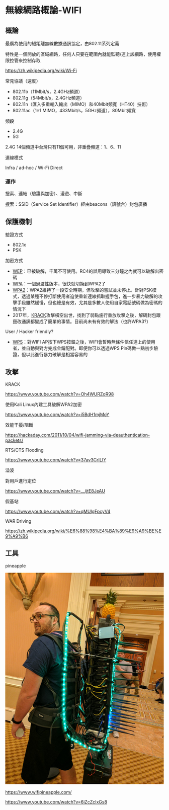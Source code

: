 無線網路概論-WIFI
=====
## 概論

最廣為使用的短距離無線數據通訊協定，由802.11系列定義

特性是一個開放的區域網路，任何人只要在範圍內就能監聽/連上該網路，使用權限控管來控制存取

<https://zh.wikipedia.org/wiki/Wi-Fi>

常見協議（速度）

* 802.11b（11Mbit/s，2.4GHz頻道）
* 802.11g（54Mbit/s，2.4GHz頻道）
* 802.11n（匯入多重輸入輸出（MIMO）和40Mbit頻寬（HT40）技術）
* 802.11ac（1×1 MIMO，433Mbit/s，5GHz頻道），80Mbit頻寬

頻段

* 2.4G
* 5G

2.4G 14個頻道中台灣只有11個可用，非重疊頻道：1、6、11

連線模式

Infra / ad-hoc / Wi-Fi Direct

### 運作

搜索、連結（驗證與加密）、漫遊、中斷

搜索：SSID（Service Set Identifier）經由beacons（訊號台）封包廣播

## 保護機制

驗證方式

* 802.1x
* PSK

加密方式

* [WEP](https://zh.wikipedia.org/wiki/%E6%9C%89%E7%B7%9A%E7%AD%89%E6%95%88%E5%8A%A0%E5%AF%86)：已被破解，千萬不可使用。RC4的誤用導致三分鐘之內就可以破解出密碼
* [WPA](https://zh.wikipedia.org/wiki/WPA)：一個過渡性版本，很快就切換到WPA2了
* [WPA2](https://zh.wikipedia.org/wiki/WPA)：WPA2維持了一段安全時期，但攻擊的嘗試並未停止。針對PSK模式，透過某種不停打斷使用者迫使重新連線抓取握手包，進一步暴力破解的攻擊手段雖然緩慢，但也總是有效，尤其是多數人使用自家電話號碼做為密碼的情況下
* 2017年，[KRACK](https://www.techbang.com/posts/54483-wpa2)攻擊橫空出世，找到了弱點施行重放攻擊之後，解碼封包跟竄改通訊都變成了簡單的事情。目前尚未有有效的解法（也許WPA3?）

User / Hacker friendly?

* [WPS](https://en.wikipedia.org/wiki/Wi-Fi_Protected_Setup)：對WIFI AP按下WPS按鈕之後，WIFI會暫時無條件信任連上的使用者，並自動與對方完成金鑰配對。即便你可以透過WPS Pin碼做一點初步驗證，但以此進行暴力破解是相當容易的

## 攻擊

KRACK

<https://www.youtube.com/watch?v=Oh4WURZoR98>

使用Kali Linux內建工具破解WPA2加密

<https://www.youtube.com/watch?v=i5BdH1mjMoY>

效能干擾/阻斷

<https://hackaday.com/2011/10/04/wifi-jamming-via-deauthentication-packets/>

RTS/CTS Flooding

<https://www.youtube.com/watch?v=37av3CrILIY>

溢波

對用戶進行定位

<https://www.youtube.com/watch?v=__ijtE8JeAU>

假基站

<https://www.youtube.com/watch?v=qMUlgFpcyV4>

WAR Driving

<https://zh.wikipedia.org/wiki/%E6%88%98%E4%BA%89%E9%A9%BE%E9%A9%B6>

## 工具

pineapple

![](img/pinapple.jpg)

<https://www.wifipineapple.com/>

<https://www.youtube.com/watch?v=6iZcZcIxGs8>
